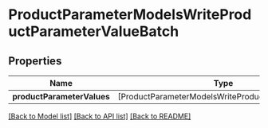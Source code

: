 # ProductParameterModelsWriteProductParameterValueBatch

## Properties
Name | Type | Description | Notes
------------ | ------------- | ------------- | -------------
**productParameterValues** | [ProductParameterModelsWriteProductParameterValue] |  | [optional] 

[[Back to Model list]](../README.md#documentation-for-models) [[Back to API list]](../README.md#documentation-for-api-endpoints) [[Back to README]](../README.md)


